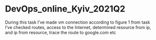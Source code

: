 # DevOps_online_Kyiv_2021Q2
During this task I’ve made vm connection according to figure 1 from task
I’ve checked routes, access to the Internet, determined resource from ip, and ip from resource, trace the route to google.com etc
